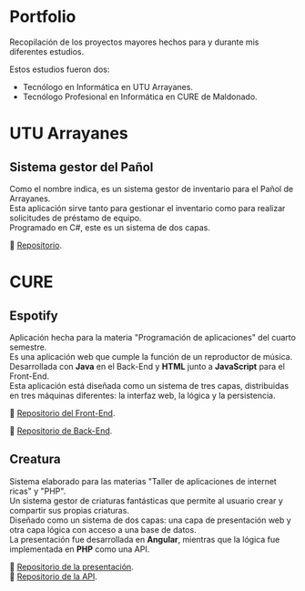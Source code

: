 # Portfolio  
Recopilación de los proyectos mayores hechos para y durante mis diferentes estudios.

Estos estudios fueron dos:
- Tecnólogo en Informática en UTU Arrayanes.
- Tecnólogo Profesional en Informática en CURE de Maldonado. 

# UTU Arrayanes 
## Sistema gestor del Pañol  
Como el nombre indica, es un sistema gestor de inventario para el Pañol de Arrayanes.  
Esta aplicación sirve tanto para gestionar el inventario como para realizar solicitudes de préstamo de equipo.  
Programado en C#, este es un sistema de dos capas.

🔗 [Repositorio](https://github.com/Wokus/Proyecto-Proyectoso-de-fin-de-anio).

# CURE  
## Espotify

Aplicación hecha para la materia "Programación de aplicaciones" del cuarto semestre.  
Es una aplicación web que cumple la función de un reproductor de música. Desarrollada con **Java** en el Back-End y **HTML** junto a **JavaScript** para el Front-End.  
Esta aplicación está diseñada como un sistema de tres capas, distribuidas en tres máquinas diferentes: la interfaz web, la lógica y la persistencia.  

🔗 [Repositorio del Front-End](https://github.com/LatiosLaw/EspotifyWeb_grupo7).

🔗 [Repositorio de Back-End](https://github.com/LatiosLaw/Espotify_grupo7).

## Creatura  
Sistema elaborado para las materias "Taller de aplicaciones de internet ricas" y "PHP".  
Un sistema gestor de criaturas fantásticas que permite al usuario crear y compartir sus propias criaturas.  
Diseñado como un sistema de dos capas: una capa de presentación web y otra capa lógica con acceso a una base de datos.  
La presentación fue desarrollada en **Angular**, mientras que la lógica fue implementada en **PHP** como una API.  

🔗 [Repositorio de la presentación](https://github.com/LatiosLaw/Creatura_RIA).  
🔗 [Repositorio de la API](https://github.com/LatiosLaw/Creatura_PHP).
